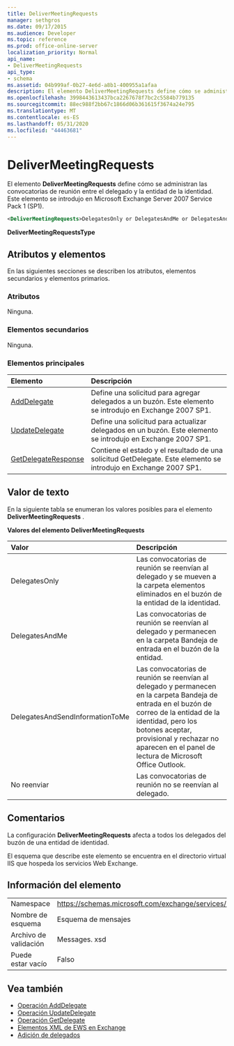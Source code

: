 ```yaml
---
title: DeliverMeetingRequests
manager: sethgros
ms.date: 09/17/2015
ms.audience: Developer
ms.topic: reference
ms.prod: office-online-server
localization_priority: Normal
api_name:
- DeliverMeetingRequests
api_type:
- schema
ms.assetid: 04b999af-0b27-4e6d-a8b1-400955a1afaa
description: El elemento DeliverMeetingRequests define cómo se administran las convocatorias de reunión entre el delegado y la entidad de la identidad. Este elemento se introdujo en Microsoft Exchange Server 2007 Service Pack 1 (SP1).
ms.openlocfilehash: 3998443613437bca2267678f7bc2c5584b779135
ms.sourcegitcommit: 88ec988f2bb67c1866d06b361615f3674a24e795
ms.translationtype: MT
ms.contentlocale: es-ES
ms.lasthandoff: 05/31/2020
ms.locfileid: "44463681"
---
```

# <a name="delivermeetingrequests"></a>DeliverMeetingRequests

El elemento **DeliverMeetingRequests** define cómo se administran las convocatorias de reunión entre el delegado y la entidad de la identidad. Este elemento se introdujo en Microsoft Exchange Server 2007 Service Pack 1 (SP1). 
  
```XML
<DeliverMeetingRequests>DelegatesOnly or DelegatesAndMe or DelegatesAndSendInformationToMe or NoForward</DeliverMeetingRequests>
```

 **DeliverMeetingRequestsType**
## <a name="attributes-and-elements"></a>Atributos y elementos

En las siguientes secciones se describen los atributos, elementos secundarios y elementos primarios.
  
### <a name="attributes"></a>Atributos

Ninguna.
  
### <a name="child-elements"></a>Elementos secundarios

Ninguna.
  
### <a name="parent-elements"></a>Elementos principales

|**Elemento**|**Descripción**|
|:-----|:-----|
|[AddDelegate](adddelegate.md) <br/> |Define una solicitud para agregar delegados a un buzón. Este elemento se introdujo en Exchange 2007 SP1.  <br/> |
|[UpdateDelegate](updatedelegate.md) <br/> |Define una solicitud para actualizar delegados en un buzón. Este elemento se introdujo en Exchange 2007 SP1.  <br/> |
|[GetDelegateResponse](getdelegateresponse.md) <br/> |Contiene el estado y el resultado de una solicitud GetDelegate. Este elemento se introdujo en Exchange 2007 SP1.  <br/> |
   
## <a name="text-value"></a>Valor de texto

En la siguiente tabla se enumeran los valores posibles para el elemento **DeliverMeetingRequests** . 
  
**Valores del elemento DeliverMeetingRequests**

|**Valor**|**Descripción**|
|:-----|:-----|
|DelegatesOnly  <br/> |Las convocatorias de reunión se reenvían al delegado y se mueven a la carpeta elementos eliminados en el buzón de la entidad de la identidad.  <br/> |
|DelegatesAndMe  <br/> |Las convocatorias de reunión se reenvían al delegado y permanecen en la carpeta Bandeja de entrada en el buzón de la entidad.  <br/> |
|DelegatesAndSendInformationToMe  <br/> |Las convocatorias de reunión se reenvían al delegado y permanecen en la carpeta Bandeja de entrada en el buzón de correo de la entidad de la identidad, pero los botones aceptar, provisional y rechazar no aparecen en el panel de lectura de Microsoft Office Outlook.  <br/> |
|No reenviar  <br/> |Las convocatorias de reunión no se reenvían al delegado.  <br/> |
   
## <a name="remarks"></a>Comentarios

La configuración **DeliverMeetingRequests** afecta a todos los delegados del buzón de una entidad de identidad. 
  
El esquema que describe este elemento se encuentra en el directorio virtual IIS que hospeda los servicios Web Exchange.
  
## <a name="element-information"></a>Información del elemento

|||
|:-----|:-----|
|Namespace  <br/> |https://schemas.microsoft.com/exchange/services/2006/messages  <br/> |
|Nombre de esquema  <br/> |Esquema de mensajes  <br/> |
|Archivo de validación  <br/> |Messages. xsd  <br/> |
|Puede estar vacío  <br/> |Falso  <br/> |
   
## <a name="see-also"></a>Vea también

- [Operación AddDelegate](adddelegate-operation.md)  
- [Operación UpdateDelegate](updatedelegate-operation.md)  
- [Operación GetDelegate](getdelegate-operation.md)
- [Elementos XML de EWS en Exchange](ews-xml-elements-in-exchange.md)
- [Adición de delegados](https://msdn.microsoft.com/library/3a744150-66a3-4a13-9433-793603ba5038%28Office.15%29.aspx)

